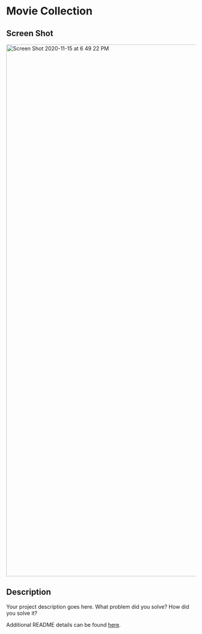 # Movie Collection

## Screen Shot

<img width="1415" alt="Screen Shot 2020-11-15 at 6 49 22 PM" src="https://user-images.githubusercontent.com/67863663/99202129-c5e87400-2773-11eb-9ccf-2f26997b72d4.png">

## Description

Your project description goes here. What problem did you solve? How did you solve it?

Additional README details can be found [here](https://github.com/PrimeAcademy/readme-template/blob/master/README.md).
